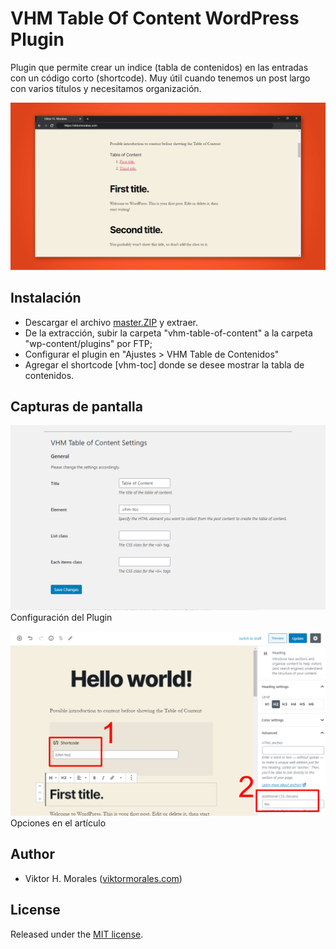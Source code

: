 # VHM Table Of Content WordPress Plugin

Plugin que permite crear un indice (tabla de contenidos) en las entradas con un código corto (shortcode). Muy útil cuando tenemos un post largo con varios títulos y necesitamos organización.

![](https://github.com/viktormorales/VHM-Table-Of-Content/blob/master/screenshot-3.png?raw=true)

## Instalación
* Descargar el archivo [master.ZIP](https://github.com/viktormorales/VHM-Table-Of-Content/archive/master.zip) y extraer.
* De la extracción, subir la carpeta "vhm-table-of-content" a la carpeta "wp-content/plugins" por FTP;
* Configurar el plugin en "Ajustes > VHM Table de Contenidos"
* Agregar el shortcode [vhm-toc] donde se desee mostrar la tabla de contenidos.

## Capturas de pantalla
![Configuración del plugin](https://github.com/viktormorales/VHM-Table-Of-Content/blob/master/screenshot-1.png?raw=true)
Configuración del Plugin

![Opciones en el artículo](https://github.com/viktormorales/VHM-Table-Of-Content/blob/master/screenshot-2.png?raw=true)
Opciones en el artículo

## Author
* Viktor H. Morales ([viktormorales.com](http://viktormorales.com))

## License
Released under the [MIT license](http://www.opensource.org/licenses/MIT).
